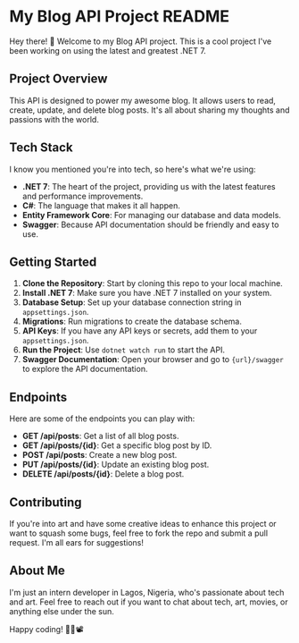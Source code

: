 # My Blog API Project README

Hey there! 👋 Welcome to my Blog API project. This is a cool project I've been working on using the latest and greatest .NET 7.

## Project Overview

This API is designed to power my awesome blog. It allows users to read, create, update, and delete blog posts. It's all about sharing my thoughts and passions with the world.

## Tech Stack

I know you mentioned you're into tech, so here's what we're using:

- **.NET 7**: The heart of the project, providing us with the latest features and performance improvements.
- **C#**: The language that makes it all happen.
- **Entity Framework Core**: For managing our database and data models.
- **Swagger**: Because API documentation should be friendly and easy to use.

## Getting Started

1. **Clone the Repository**: Start by cloning this repo to your local machine.
2. **Install .NET 7**: Make sure you have .NET 7 installed on your system.
3. **Database Setup**: Set up your database connection string in `appsettings.json`.
4. **Migrations**: Run migrations to create the database schema.
5. **API Keys**: If you have any API keys or secrets, add them to your `appsettings.json`.
6. **Run the Project**: Use `dotnet watch run` to start the API.
7. **Swagger Documentation**: Open your browser and go to `{url}/swagger` to explore the API documentation.

## Endpoints

Here are some of the endpoints you can play with:

- **GET /api/posts**: Get a list of all blog posts.
- **GET /api/posts/{id}**: Get a specific blog post by ID.
- **POST /api/posts**: Create a new blog post.
- **PUT /api/posts/{id}**: Update an existing blog post.
- **DELETE /api/posts/{id}**: Delete a blog post.

## Contributing

If you're into art and have some creative ideas to enhance this project or want to squash some bugs, feel free to fork the repo and submit a pull request. I'm all ears for suggestions!

## About Me

I'm just an intern developer in Lagos, Nigeria, who's passionate about tech and art. Feel free to reach out if you want to chat about tech, art, movies, or anything else under the sun.

Happy coding! 🚀🎨📽️
